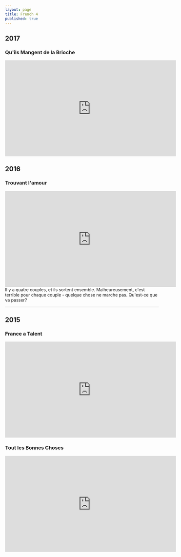```yaml
---
layout: page
title: French 4
published: true
---
```

## 2017

### Qu'ils Mangent de la Brioche

<iframe width="560" height="315" src="https://www.youtube.com/embed/ky7uRLxMnGU" frameborder="0" allowfullscreen></iframe>

## 2016

### Trouvant l'amour

<iframe width="560" height="315" src="https://www.youtube.com/embed/w10RpdV3oW0" frameborder="0" allowfullscreen></iframe>
Il y a quatre couples, et ils sortent ensemble. Malheureusement, c'est terrible pour chaque couple - quelque chose ne marche pas. Qu'est-ce que va passer?
<hr>

## 2015

### France a Talent

<iframe width="560" height="315" src="https://www.youtube.com/embed/Q6wSoXVyGtA" frameborder="0" allowfullscreen></iframe>

### Tout les Bonnes Choses

<iframe width="560" height="315" src="https://www.youtube.com/embed/un-nmRDIosA" frameborder="0" allowfullscreen></iframe>
